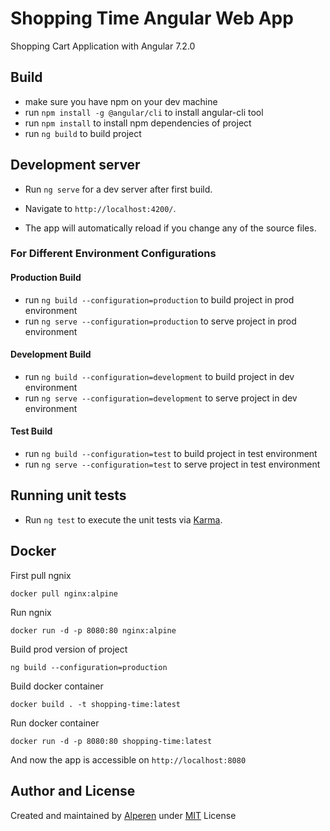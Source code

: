 # Shopping Time Angular Web App

Shopping Cart Application with Angular 7.2.0


## Build

- make sure you have npm on your dev machine
- run `npm install -g @angular/cli` to install angular-cli tool
- run `npm install` to install npm dependencies of project
- run `ng build` to build project

## Development server

- Run `ng serve` for a dev server after first build. 

- Navigate to `http://localhost:4200/`. 

- The app will automatically reload if you change any of the source files.

### For Different Environment Configurations

#### Production Build 
- run `ng build --configuration=production` to build project in prod environment
- run `ng serve --configuration=production` to serve project in prod environment

#### Development Build 
- run `ng build --configuration=development` to build project in dev environment
- run `ng serve --configuration=development` to serve project in dev environment

#### Test Build 
- run `ng build --configuration=test` to build project in test environment
- run `ng serve --configuration=test` to serve project in test environment

## Running unit tests
- Run `ng test` to execute the unit tests via [Karma](https://karma-runner.github.io).

## Docker

First pull ngnix

```
docker pull nginx:alpine
```
Run ngnix

```
docker run -d -p 8080:80 nginx:alpine
```

Build prod version of project

```
ng build --configuration=production
```

Build docker container

```
docker build . -t shopping-time:latest
```

Run docker container

```
docker run -d -p 8080:80 shopping-time:latest
```

And now the app is accessible on `http://localhost:8080`


## Author and License
Created and maintained by [Alperen](https://github.com/alperentalaslioglu) under [MIT](LICENCE.md) License
